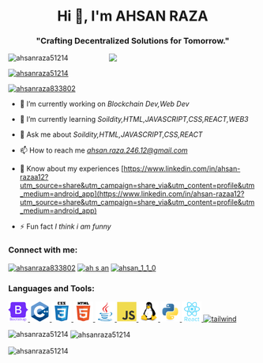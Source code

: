 <h1 align="center">Hi 👋, I'm AHSAN RAZA</h1>
<h3 align="center">"Crafting Decentralized Solutions for Tomorrow."</h3>
<img align="right" alt"coding" width="300" src="https://i.makeagif.com/media/3-30-2024/DRr2nj.gif">
<p align="left"> <img src="https://komarev.com/ghpvc/?username=ahsanraza51214&label=Profile%20views&color=0e75b6&style=flat" alt="ahsanraza51214" /> </p>

<p align="left"> <a href="https://github.com/ryo-ma/github-profile-trophy"><img src="https://github-profile-trophy.vercel.app/?username=ahsanraza51214" alt="ahsanraza51214" /></a> </p>

<p align="left"> <a href="https://twitter.com/ahsanraza833802" target="blank"><img src="https://img.shields.io/twitter/follow/ahsanraza833802?logo=twitter&style=for-the-badge" alt="ahsanraza833802" /></a> </p>

- 🔭 I’m currently working on *Blockchain Dev,Web Dev*

- 🌱 I’m currently learning *Soildity,HTML,JAVASCRIPT,CSS,REACT,WEB3*

- 💬 Ask me about *Soildity,HTML,JAVASCRIPT,CSS,REACT*

- 📫 How to reach me *ahsan.raza.246.12@gmail.com*

- 📄 Know about my experiences [https://www.linkedin.com/in/ahsan-razaa12?utm_source=share&utm_campaign=share_via&utm_content=profile&utm_medium=android_app](https://www.linkedin.com/in/ahsan-razaa12?utm_source=share&utm_campaign=share_via&utm_content=profile&utm_medium=android_app)

- ⚡ Fun fact *I think i am funny*

<h3 align="left">Connect with me:</h3>
<p align="left">
<a href="https://twitter.com/ahsanraza833802" target="blank"><img align="center" src="https://raw.githubusercontent.com/rahuldkjain/github-profile-readme-generator/master/src/images/icons/Social/twitter.svg" alt="ahsanraza833802" height="30" width="40" /></a>
<a href="https://fb.com/ah s an" target="blank"><img align="center" src="https://raw.githubusercontent.com/rahuldkjain/github-profile-readme-generator/master/src/images/icons/Social/facebook.svg" alt="ah s an" height="30" width="40" /></a>
<a href="https://instagram.com/ahsan_1_1_0" target="blank"><img align="center" src="https://raw.githubusercontent.com/rahuldkjain/github-profile-readme-generator/master/src/images/icons/Social/instagram.svg" alt="ahsan_1_1_0" height="30" width="40" /></a>
</p>

<h3 align="left">Languages and Tools:</h3>
<p align="left"> <a href="https://getbootstrap.com" target="_blank" rel="noreferrer"> <img src="https://raw.githubusercontent.com/devicons/devicon/master/icons/bootstrap/bootstrap-plain-wordmark.svg" alt="bootstrap" width="40" height="40"/> </a> <a href="https://www.w3schools.com/cpp/" target="_blank" rel="noreferrer"> <img src="https://raw.githubusercontent.com/devicons/devicon/master/icons/cplusplus/cplusplus-original.svg" alt="cplusplus" width="40" height="40"/> </a> <a href="https://www.w3schools.com/css/" target="_blank" rel="noreferrer"> <img src="https://raw.githubusercontent.com/devicons/devicon/master/icons/css3/css3-original-wordmark.svg" alt="css3" width="40" height="40"/> </a> <a href="https://www.w3.org/html/" target="_blank" rel="noreferrer"> <img src="https://raw.githubusercontent.com/devicons/devicon/master/icons/html5/html5-original-wordmark.svg" alt="html5" width="40" height="40"/> </a> <a href="https://www.java.com" target="_blank" rel="noreferrer"> <img src="https://raw.githubusercontent.com/devicons/devicon/master/icons/java/java-original.svg" alt="java" width="40" height="40"/> </a> <a href="https://developer.mozilla.org/en-US/docs/Web/JavaScript" target="_blank" rel="noreferrer"> <img src="https://raw.githubusercontent.com/devicons/devicon/master/icons/javascript/javascript-original.svg" alt="javascript" width="40" height="40"/> </a> <a href="https://www.linux.org/" target="_blank" rel="noreferrer"> <img src="https://raw.githubusercontent.com/devicons/devicon/master/icons/linux/linux-original.svg" alt="linux" width="40" height="40"/> </a> <a href="https://www.python.org" target="_blank" rel="noreferrer"> <img src="https://raw.githubusercontent.com/devicons/devicon/master/icons/python/python-original.svg" alt="python" width="40" height="40"/> </a> <a href="https://reactjs.org/" target="_blank" rel="noreferrer"> <img src="https://raw.githubusercontent.com/devicons/devicon/master/icons/react/react-original-wordmark.svg" alt="react" width="40" height="40"/> </a> <a href="https://tailwindcss.com/" target="_blank" rel="noreferrer"> <img src="https://www.vectorlogo.zone/logos/tailwindcss/tailwindcss-icon.svg" alt="tailwind" width="40" height="40"/> </a> </p>

<p><img align="left" src="https://github-readme-stats.vercel.app/api/top-langs?username=ahsanraza51214&show_icons=true&locale=en&layout=compact" alt="ahsanraza51214" /></p>

<p>&nbsp;<img align="center" src="https://github-readme-stats.vercel.app/api?username=ahsanraza51214&show_icons=true&locale=en" alt="ahsanraza51214" /></p>

<p><img align="center" src="https://github-readme-streak-stats.herokuapp.com/?user=ahsanraza51214&" alt="ahsanraza51214" /></p>
